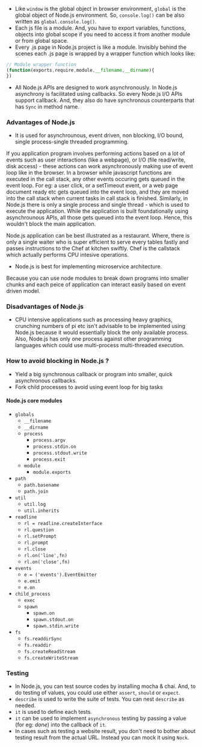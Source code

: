 - Like `window` is the global object in browser environment, `global` is the global object of Node.js environment. So, `console.log()` can be also written as `global.console.log()`.
- Each js file is a module. And, you have to export variables, functions, objects into global scope if you need to access it from another module or from global space.
- Every .js page in Node.js project is like a module. Invisibly behind the scenes each .js page is wrapped by a wrapper function which looks like:
```Javascript
// Module wrapper function
(function(exports,require,module,__filename,__dirname){
})
```
- All Node.js APIs are designed to work asynchronously. In Node.js asynchrony is facilitated using callbacks. So every Node.js I/O APIs support callback. And, they also do have synchronous counterparts that has `Sync` in method name.

### Advantages of Node.js
- It is used for asynchrounous, event driven, non blocking, I/O bound, single process-single threaded programming.

If you application program involves performing actions based on a lot of events such as user interactions (like a webpage), or I/O (file read/write, disk access) - these actions can work asynchronously making use of event loop like in the browser. In a browser while javascript functions are executed in the call stack, any other events occuring gets queued in the event loop. For eg: a user click, or a setTimeout event, or a web page document ready etc gets queued into the event loop, and they are moved into the call stack when current tasks in call stack is finished. Similarly, in Node.js there is only a single process and single thread - which is used to execute the application. While the application is built foundationally using asynchrounous APIs, all those gets queued into the event loop. Hence, this wouldn't block the main application.

Node.js application can be best illustrated as a restaurant. Where, there is only a single waiter who is super efficient to serve every tables fastly and passes instructions to the Chef at kitchen swiftly. Chef is the callstack which actually performs CPU intesive operations.

- Node.js is best for implementing microservice architecture. 

Because you can use node modules to break down programs into smaller chunks and each peice of application can interact easily based on event driven model.

### Disadvantages of Node.js
- CPU intensive applications such as processing heavy graphics, crunching numbers of pi etc isn't advisable to be implemented using Node.js because it would essentially block the only available process. Also, Node.js has only one process against other programming languages which could use multi-process multi-threaded execution. 

### How to avoid blocking in Node.js ?
- Yield a big synchronous callback or program into smaller, quick asynchronous callbacks.
- Fork child processes to avoid using event loop for big tasks

#### Node.js core modules  
- `globals`
  - `__filename`
  - `__dirname`
  - `process`
    - `process.argv`
    - `process.stdin.on`
    - `process.stdout.write`
    - `process.exit`
  - `module`
    - `module.exports`
- `path`
  - `path.basename`
  - `path.join`
- `util`
  - `util.log`
  - `util.inherits`
- `readline`
  - `rl = readline.createInterface`
  - `rl.question`
  - `rl.setPrompt`
  - `rl.prompt`
  - `rl.close`
  - `rl.on('line',fn)`
  - `rl.on('close',fn)`
- `events`
  - `e = ('events').EventEmitter`
  - `e.emit`
  - `e.on`
- `child_process`
  - `exec`
  - `spawn`
    - `spawn.on`
    - `spawn.stdout.on`
    - `spawn.stdin.write`
- `fs`
  - `fs.readdirSync`
  - `fs.readdir`
  - `fs.createReadStream`
  - `fs.createWriteStream`

### Testing
- In Node.js, you can test source codes by installing mocha & chai. And, to do testing of values, you could use either `assert`, `should` or `expect`.
- `describe` is used to write the suite of tests. You can nest `describe` as needed.
- `it` is used to define each tests.
- `it` can be used to implement `asynchronous` testing by passing a value (for eg: _done_) into the callback of `it`.
- In cases such as testing a website result, you don't need to bother about testing result from the actual URL. Instead you can mock it using `Nock`.
